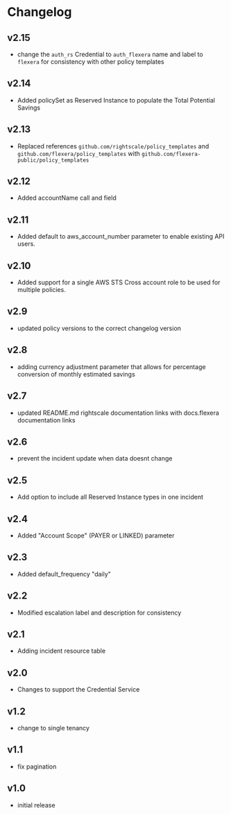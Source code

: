 # Changelog

## v2.15

- change the `auth_rs` Credential to `auth_flexera` name and label to `flexera` for consistency with other policy templates

## v2.14

- Added policySet as Reserved Instance to populate the Total Potential Savings

## v2.13

- Replaced references `github.com/rightscale/policy_templates` and `github.com/flexera/policy_templates` with `github.com/flexera-public/policy_templates`

## v2.12

- Added accountName call and field

## v2.11

- Added default to aws_account_number parameter to enable existing API users.

## v2.10

- Added support for a single AWS STS Cross account role to be used for multiple policies.

## v2.9

- updated policy versions to the correct changelog version

## v2.8

- adding currency adjustment parameter that allows for percentage conversion of monthly estimated savings

## v2.7

- updated README.md rightscale documentation links with docs.flexera documentation links

## v2.6

- prevent the incident update when data doesnt change

## v2.5

- Add option to include all Reserved Instance types in one incident

## v2.4

- Added "Account Scope" (PAYER or LINKED) parameter

## v2.3

- Added default_frequency "daily"

## v2.2

- Modified escalation label and description for consistency

## v2.1

- Adding incident resource table

## v2.0

- Changes to support the Credential Service

## v1.2

- change to single tenancy

## v1.1

- fix pagination

## v1.0

- initial release
